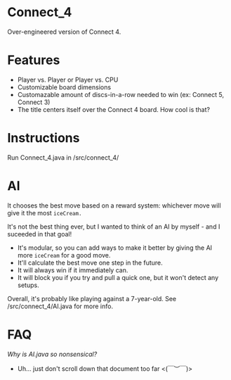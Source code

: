 # Connect_4
Over-engineered version of Connect 4.

# Features
- Player vs. Player or Player vs. CPU
- Customizable board dimensions
- Customazable amount of discs-in-a-row needed to win (ex: Connect 5, Connect 3)
- The title centers itself over the Connect 4 board. How cool is that?

# Instructions
Run Connect_4.java in /src/connect_4/

# AI
It chooses the best move based on a reward system: whichever move will give it the most `iceCream.`

It's not the best thing ever, but I wanted to think of an AI by myself - and I suceeded in that goal!

- It's modular, so you can add ways to make it better by giving the AI more `iceCream` for a good move.
- It'll calculate the best move one step in the future.
- It will always win if it immediately can.
- It will block you if you try and pull a quick one, but it won't detect any setups.

Overall, it's probably like playing against a 7-year-old. See /src/connect_4/AI.java for more info.

# FAQ
*Why is AI.java so nonsensical?*
- Uh... just don't scroll down that document too far <(￣︶￣)>
